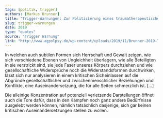 ```yaml
---
tags: [politik, trigger]
authors: [Markus Brunner]
title: "Trigger-Warnungen: Zur Politisierung eines traumatherapeutischen Konzepts"
slug: trigger-warnungen
date: 2019
type: "quotes"
source: "Trigger Warnung"
link: "http://www.agpolpsy.de/wp-content/uploads/2019/11/Brunner-2019-Trigger-Warnung-2.-Auflage-mit-Fu%C3%9Fnoten.pdf"
---
```


In welchen auch subtilen Formen sich Herrschaft und Gewalt zeigen, wie sich verschiedene Ebenen von Ungleichheit überlagern, wie alle Beteiligten in sie verstrickt sind, sie jede Faser unseres Körpers durchziehen und wie gesellschaftliche Widersprüche noch die Widerstandsformen durchwirken, lässt sich nur analysieren in einem kritischen Sicheinlassen auf die Abgründe gesellschaftlicher und zwischenmenschlicher Beziehungen und Konflikte, eine Auseinandersetzung, die für alle Seiten schmerzlich ist. […] 

Die alleinige Konzentration auf potenziell verletzende Darstellungen öffnet auch die Tore dafür, dass in den Kämpfen noch ganz andere Bedürfnisse ausgelebt werden können, nämlich tatsächlich dasjenige, sich gar keinen kritischen Auseinandersetzungen stellen zu wollen.